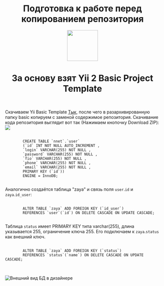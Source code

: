 <h1 align="center">Подготовка к работе перед копированием репозитория</h1>

<p align="center">
    <a href="https://github.com/yiisoft" target="_blank">
        <img src="https://avatars0.githubusercontent.com/u/993323" height="100px">
    </a>
    <h1 align="center">За основу взят Yii 2 Basic Project Template</h1>
    <br>
</p>
Скачиваем Yii Basic Template <a href="https://github.com/yiisoft/yii2/releases/download/2.0.49/yii-basic-app-2.0.49.tgz"><span>Тык</span></a>, после чего в разархивированную папку basic копируем с заменой содержимое репозитория.
Скачивание кода репозитория выглядит вот так (Нажимаем кнопочку Download ZIP):
<img src="https://github.com/GOLEMWORKS/PHP-YII2-DEMO-METOD/assets/97763002/5838fbca-bc5e-4a96-81e5-80e0e66efe78"></img>
<pre>
    <code>
        CREATE TABLE `nnet`.`user` 
        (`id` INT NOT NULL AUTO_INCREMENT , 
        `login` VARCHAR(255) NOT NULL , 
        `password` VARCHAR(255) NOT NULL , 
        `fio` VARCHAR(255) NOT NULL , 
        `phone` VARCHAR(255) NOT NULL , 
        `email` VARCHAR(255) NOT NULL , 
        PRIMARY KEY (`id`))
        ENGINE = InnoDB; 
    </code>
</pre>

Аналогично создаётся таблица "zaya" и связь поля `user`.`id` и `zaya`.`id_user`:
<pre>
    <code>
        ALTER TABLE `zaya` ADD FOREIGN KEY (`id_user`) 
        REFERENCES `user`(`id`) ON DELETE CASCADE ON UPDATE CASCADE;   
    </code>
</pre>
Таблица `status` имеет PRIMARY KEY типа varchar(255), длина указывается 255, ограничение ключа 255.
Его подключаем к `zaya`.`status` как внешний ключ.
<pre>
    <code>
        ALTER TABLE `zaya` ADD FOREIGN KEY (`status`) 
        REFERENCES `status`(`name`) ON DELETE CASCADE ON UPDATE CASCADE; 
    </code>
</pre>
<br>
<img src="https://github.com/GOLEMWORKS/PHP-YII2-DEMO-METOD/assets/97763002/34005096-9347-4d96-85ac-516935641a98" alt="Внешний вид БД в дизайнере">

